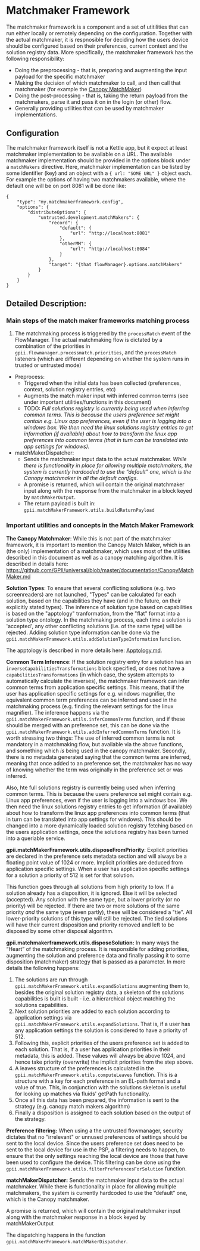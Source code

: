 # Matchmaker Framework

The matchmaker framework is a component and a set of utitilities that can run either locally or remotely depending on the configuration. Together with the actual matchmaker, it is respnosible for deciding how the users device should be configured based on their preferences, current context and the solution registry data. More specifically, the matchmaker framework has the following responsibility:

* Doing the preprocessing - that is, preparing and augmenting the input payload for the specific matchmaker
* Making the decision of which matchmaker to call, and then call that matchmaker (for example the [Canopy MatchMaker](CanopyMatchMaker.md))
* Doing the post-processing - that is, taking the return payload from the matchmakers, parse it and pass it on in the login (or other) flow.
* Generally providing utilities that can be used by matchmaker implementations.


## Configuration

The matchmaker framework itself is not a Kettle app, but it expect at least matchmaker implementation to be available on a URL. The available matchmaker implementation should be provided in the options block under a `matchMakers` directive. Here, matchmaker implementation can be listed by some identifier (key) and an object with a `{ url: "SOME URL" }` object each. For example the options of having two matchmakers available, where the default one will be on port 8081 will be done like:

```
{
    "type": "my.matchmakerframework.config",
    "options": {
        "distributeOptions": {
            "untrusted.development.matchMakers": {
                "record": {
                    "default": {
                        "url": "http://localhost:8081"
                    },
                    "otherMM": {
                        "url": "http://localhost:8084"
                    }
                },
                "target": "{that flowManager}.options.matchMakers"
            }
        }
    }
}

```

## Detailed Description:


### Main steps of the match maker frameworks matching process

1. The matchmaking process is triggered by the `processMatch` event of the FlowManager. The actual matchmaking flow is dictated by a combination of the priorities in `gpii.flowmanager.processmatch.priorities`, and the `processMatch` listeners (which are different depending on whether the system runs in trusted or untrusted mode)
* Preprocess:
   * Triggered when the initial data has been collected (preferences, context, solution registry entries, etc)
   * Augments the match maker input with inferred common terms (see under important utilities/functions in this document)
   * TODO: _Full solutions registry is currently being used when inferring common terms. This is because the users preference set might contain e.g. Linux app preferences, even if the user is logging into a windows box. We then need the linux solutions registry entries to get information (if available) about how to transform the linux app preferences into common terms (that in turn can be translated into app settings for windows)._
* matchMakerDispatcher:
   * Sends the matchmaker input data to the actual matchmaker. _While there is functionality in place for allowing multiple matchmakers, the system is currently hardcoded to use the “default” one, which is the Canopy matchmaker in all the default configs_.
   * A promise is returned, which will contain the original matchmaker input along with the response from the matchmaker in a block keyed by `matchMakerOutput`.
   * The return payload is built in: `gpii.matchMakerFramework.utils.buildReturnPayload`


### Important utilities and concepts in the Match Maker Framework

**The Canopy Matchmaker**: While this is not part of the matchmaker framework, it is important to mention the Canopy Match Maker, which is an (the only) implementation of a matchmaker, which uses most of the utilities described in this document as well as a canopy matching algorithm. It is described in details here: https://github.com/GPII/universal/blob/master/documentation/CanopyMatchMaker.md


**Solution Types**: To ensure that several conflicting solutions (e.g. two screenreaders) are not launched, "Types" can be calculated for each solution, based on the capabilities they have (and in the future, on their explicitly stated types). The inference of solution type based on capabilities is based on the "apptology" tranformation, from the "flat" format into a solution type ontology. In the matchmaking process, each time a solution is 'accepted', any other conflicting solutions (i.e. of the same type) will be rejected. Adding solution type information can be done via the `gpii.matchMakerFramework.utils.addSolutionTypeInformation` function.

The apptology is described in more details here: [Apptology.md](Apptology.md).

**Common Term Inference**: If the solution registry entry for a solution has an `inverseCapabilitiesTransformations` block specified, or does not have a `capabilitiesTransformations` (in which case, the system attempts to automatically calculate the inverses), the matchmaker framework can infer common terms from application specific settings. This means, that if the user has application specific settings for e.g. windows magnifier, the equivalent common term preferences can be inferred and used in the matchmaking process (e.g. finding the relevant settings for the linux magnifier). The inference happens via the `gpii.matchMakerFramework.utils.inferCommonTerms` function, and if these should be merged with an preference set, this can be done via the `gpii.matchMakerFramework.utils.addInferredCommonTerms` function. It is worth stressing two things: The use of inferred common terms is not mandatory in a matchmaking flow, but available via the above functions, and something which _is_ being used in the canopy matchmaker. Secondly, there is no metadata generated saying that the common terms are inferred, meaning that once added to an preference set, the matchmaker has no way of knowing whether the term was originally in the preference set or was inferred.

Also, hte full solutions registry is currently being used when inferring common terms. This is because the users preference set might contain e.g. Linux app preferences, even if the user is logging into a windows box. We then need the linux solutions registry entries to get information (if available) about how to transform the linux app preferences into common terms (that in turn can be translated into app settings for windows). This should be changed into a more dynamically loaded solution registry fetching based on the users application settings, once the solutions registry has been turned into a queriable service.


**gpii.matchMakerFramework.utils.disposeFromPriority**: Explicit priorities are declared in the preference sets metadata section and will always be a floating point value of 1024 or more. Implicit priorities are deduced from application specific settings. When a user has application specific settings for a solution a priority of 512 is set for that solution.

This function goes through all solutions from high priority to low. If a solution already has a disposition, it is ignored. Else it will be selected (accepted). Any solution with the same type, but a lower priority (or no priority) will be rejected. If there are two or more solutions of the same priority _and_ the same type (even partly), these will be considered a "tie". All lower-priority solutions of this type will still be rejected. The tied solutions will have their current disposition and priority removed and left to be disposed by some other disposal algorithm.


**gpii.matchmakerframework.utils.disposeSolution:** In many ways the “Heart” of the matchmaking process. It is responsible for adding priorities, augmenting the solution and preference data and finally passing it to some disposition (matchmaker) strategy that is passed as a parameter. In more details the following happens:
1. The solutions are run through `gpii.matchMakerFramework.utils.expandSolutions` augmenting them to, besides the original solution registry data, a skeleton of the solutions capabilities is built is built - i.e. a hierarchical object matching the solutions capabilities.
1. Next solution priorities are added to each solution according to application settings via `gpii.matchMakerFramework.utils.expandSolutions`. That is, if a user has any application settings the solution is considered to have a priority of 512.
1. Following this, explicit priorities of the users preference set is added to each solution. That is, if a user has application priorities in their metadata, this is added. These values will always be above 1024, and hence take priority (overwrite) the implicit priorities from the step above.
1. A leaves structure of the preferences is calculated in the `gpii.matchMakerFramework.utils.computeLeaves` function. This is a structure with a key for each preference in an EL-path format and a value of true. This, in conjunction with the solutions skeleton is useful for looking up matches via fluids' getPath functionality.
1. Once all this data has been prepared, the information is sent to the strategy (e.g. canopy match makers algorithm)
1. Finally a disposition is assigned to each solution based on the output of the strategy.


**Preference filtering:** When using a the untrusted flowmanager, security dictates that no "irrelevant" or unnused preferences of settings should be sent to the local device. Since the users preference set does need to be sent to the local device for use in the PSP, a filtering needs to happen, to ensure that the only settings reaching the local device are those that have been used to configure the device. This filtering can be done using the `gpii.matchMakerFramework.utils.filterPreferencesForSolution` function.


**matchMakerDispatcher:** Sends the matchmaker input data to the actual matchmaker. While there is functionality in place for allowing multiple matchmakers, the system is currently hardcoded to use the “default” one, which is the Canopy matchmaker.

A promise is returned, which will contain the original matchmaker input along with the matchmaker response in a block keyed by matchMakerOutput

The dispatching happens in the function `gpii.matchMakerFramework.matchMakerDispatcher`.
